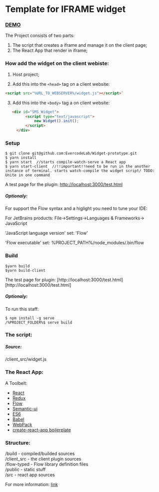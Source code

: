 # Template for IFRAME widget 

### [DEMO](https://stormy-escarpment-82619.herokuapp.com/test.html)
The Project consists of two parts:
1. The script that creates a iframe and manage it on the client page; 
2. The React App that render in iframe;

### How add the widget on the client webiste:

1. Host project;


2. Add this into the `<head>` tag on a client website:

```html
<script src="%URL_TO_WEBSERVER%/widget.js"></script>`
```
3. Add this into the `<body>` tag a on client website:
```html
   <div id="SMS_Widget"> 
         <script type="text/javascript">
             new Widget().init();
         </script>
     </div>
```

### Setup

```
$ git clone git@github.com:EvercodeLab/Widget-prototype.git
$ yarn install
$ yarn start  //starts compile-watch-serve a React app
$ yarn start-client  //!!important!!need to be run in the another instance of terminal. starts watch-compile the widget script/ TODO: Unite in one command
```
A test page for the plugin: [http://localhost:3000/test.html](http://localhost:3000/test.html)

##### Optionaly:
For support the Flow syntax and a higlight you need to tune your IDE: 

For JetBrains products:
File->Settings->Languages & Frameworks-> JavaScript

'JavaScript language version' set: 'Flow' 

'Flow executable' set: %PROJECT_PATH%/node_modules/.bin/flow

### Build

```
$yarn build
$yarn build-client  
```
The test page for plugin: [http://localhost:3000/test.html] [http://localhost:3000/test.html]

##### Optionaly:
To run this staff:
```
$ npm install -g serve
/%PROJECT_FOLDER%$ serve build

```


### The script: 
##### Source:
/client_src/widget.js


### The React App:
A Toolbelt:

+ [React](https://facebook.github.io/react/)
+ [Redux](http://redux.js.org/)
+ [Flow](https://flowtype.org/)
+ [Semantic-ui](https://semantic-ui.com/)
+ [ES6](http://es6-features.org/)
+ [Babel](https://babeljs.io/)
+ [WebPack](https://webpack.github.io/)
+ [create-react-app boilerplate](https://github.com/facebookincubator/create-react-app)


### Structure:

/build - compiled/builded sources   
/client_src - the client plugin sources  
/flow-typed - Flow library definition files    
/public - static stuff  
/src - react app sources  

For more information: [link](https://github.com/facebookincubator/create-react-app/blob/master/packages/react-scripts/template/README.md#folder-structure)
